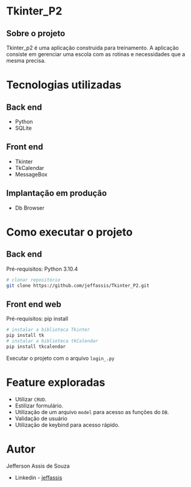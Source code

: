 # Tkinter_P2

## Sobre o projeto

Tkinter_p2 é uma aplicação construida para treinamento.
A aplicação consiste em gerenciar uma escola com as rotinas e necessidades que a mesma precisa.

# Tecnologias utilizadas
## Back end
- Python
- SQLite

## Front end
- Tkinter
- TkCalendar
- MessageBox

## Implantação em produção
- Db Browser

# Como executar o projeto
## Back end
Pré-requisitos: Python 3.10.4

```bash
# clonar repositório
git clone https://github.com/jeffassis/Tkinter_P2.git
```

## Front end web
Pré-requisitos: pip install

```bash
# instalar a biblioteca Tkinter
pip install tk
# instalar a biblioteca tkCalendar
pip install tkcalendar
```
Executar o projeto com o arquivo `login_.py`

# Feature exploradas

- Utilizar `CRUD`.
- Estilizar formulário.
- Utilização de um arquivo `model` para acesso as funções do `DB`.
- Validação de usuário
- Utilização de keybind para acesso rápido.


# Autor

Jefferson Assis de Souza

- Linkedin - [jeffassis](https://www.linkedin.com/in/jefferson-assis-de-souza-bb157297/)